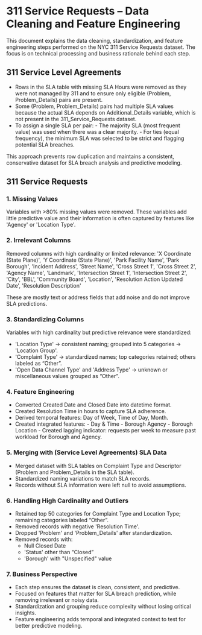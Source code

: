 # 311 Service Requests – Data Cleaning and Feature Engineering
This document explains the data cleaning, standardization, and feature engineering steps performed on the NYC 311 Service Requests dataset. The focus is on technical processing and business rationale behind each step.

## 311 Service Level Agreements 
- Rows in the SLA table with missing SLA Hours were removed as they were not managed by 311 and to ensure only eligible (Problem, Problem_Details) pairs are present.
- Some (Problem, Problem_Details) pairs had multiple SLA values because the actual SLA depends on Additional_Details variable, which is not present in the 311_Service_Requests dataset.
- To assign a single SLA per pair:
          - The majority SLA (most frequent value) was used when there was a clear majority.
          - For ties (equal frequency), the minimum SLA was selected to be strict and flagging potential SLA breaches.

This approach prevents row duplication and maintains a consistent, conservative dataset for SLA breach analysis and predictive modeling.

## 311 Service Requests
### 1. Missing Values
Variables with >80% missing values were removed. These variables add little predictive value and their information is often captured by features like 'Agency' or 'Location Type'.

### 2. Irrelevant Columns
Removed columns with high cardinality or limited relevance:
'X Coordinate (State Plane)', 'Y Coordinate (State Plane)', 'Park Facility Name', 'Park Borough', 'Incident Address', 'Street Name', 'Cross Street 1', 'Cross Street 2', 'Agency Name', 'Landmark', 'Intersection Street 1', 'Intersection Street 2', 'City', 'BBL', 'Community Board', 'Location', 'Resolution Action Updated Date', 'Resolution Description'

These are mostly text or address fields that add noise and do not improve SLA predictions.

### 3. Standardizing Columns
Variables with high cardinality but predictive relevance were standardized:
- 'Location Type' → consistent naming; grouped into 5 categories → 'Location Group'.
- 'Complaint Type' → standardized names; top categories retained; others labeled as “Other”.
- 'Open Data Channel Type' and 'Address Type' → unknown or miscellaneous values grouped as “Other”.

### 4. Feature Engineering
- Converted Created Date and Closed Date into datetime format.
- Created Resolution Time in hours to capture SLA adherence.
- Derived temporal features: Day of Week, Time of Day, Month.
- Created integrated features:
       - Day & Time
       - Borough Agency
       - Borough Location
       - Created lagging indicator: requests per week to measure past workload for Borough and Agency.

### 5. Merging with (Service Level Agreements) SLA Data
- Merged dataset with SLA tables on Complaint Type and Descriptor (Problem and Problem_Details in the SLA table).
- Standardized naming variations to match SLA records.
- Records without SLA information were left null to avoid assumptions.

### 6. Handling High Cardinality and Outliers
- Retained top 50 categories for Complaint Type and Location Type; remaining categories labeled “Other”.
- Removed records with negative 'Resolution Time'.
- Dropped 'Problem' and 'Problem_Details' after standardization.
- Removed records with:
    - Null Closed Date
    - 'Status' other than “Closed”
    - 'Borough' with "Unspecified" value
      
### 7. Business Perspective
   
- Each step ensures the dataset is clean, consistent, and predictive.
- Focused on features that matter for SLA breach prediction, while removing irrelevant or noisy data.
- Standardization and grouping reduce complexity without losing critical insights.
- Feature engineering adds temporal and integrated context to test for better predictive modeling.
